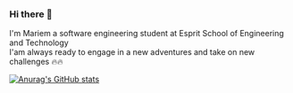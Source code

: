 ### Hi there 👋

I'm Mariem a software engineering student at Esprit School of Engineering and Technology  
I'am always ready to engage in a new adventures and take on new challenges 🔥🔥

[![Anurag's GitHub stats](https://github-readme-stats.vercel.app/api?username=mariem-BM)](https://github.com/anuraghazra/github-readme-stats)


